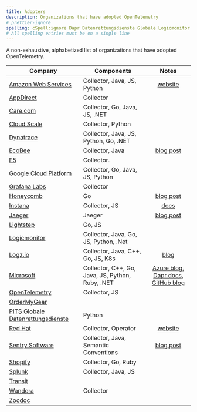 ```yaml
---
title: Adopters
description: Organizations that have adopted OpenTelemetry
# prettier-ignore
spelling: cSpell:ignore Dapr Datenrettungsdienste Globale Logicmonitor Logz Wandera Zocdoc
# All spelling entries must be on a single line
---
```


A non-exhaustive, alphabetized list of organizations that have adopted OpenTelemetry.

| Company                                           | Components                      |  Notes                                                                                                               |
| ------------------------------------------------  | ------------------------------- |  :-----------------------------------------------------------------------------------------------------------------: |
| [Amazon Web Services](https://aws.amazon.com/)    | Collector, Java, JS, Python     |  [website](https://aws.amazon.com/otel/)                                                                             |
| [AppDirect](https://www.appdirect.com/)           | Collector                       |                                                                                                                      |
| [Care.com](https://www.care.com)                  | Collector, Go, Java, JS, .NET   |                                                                                                                      |
| [Cloud Scale](https://www.cloudscaleinc.com)      | Collector, Python    |                                                                                                                                  |
| [Dynatrace](https://www.dynatrace.com/)           | Collector, Java, JS, Python, Go, .NET |                                                                                                                |
| [EcoBee](https://www.ecobee.com/)                 | Collector, Java                 |  [blog post](https://www.honeycomb.io/blog/bees-working-together-how-ecobees-engineers-adopted-honeycomb-for-visibility-into-system-optimization-and-customer-experience)           |
| [F5](https://www.f5.com/)                         | Collector.                      |                                                                                                                      |
| [Google Cloud Platform](https://cloud.google.com) | Collector, Go, Java, JS, Python |                                                                                                                      |
| [Grafana Labs](https://grafana.com/)              | Collector                       |                                                                                                                      |
| [Honeycomb](https://honeycomb.io)                 | Go                              |  [blog post](https://www.honeycomb.io/blog/interview-with-honeycomb-engineer-chris-toshok-dogfooding-opentelemetry/) |
| [Instana](https://www.instana.com)                | Collector, JS                                       |  [docs](https://www.ibm.com/docs/en/obi/current?topic=apis-opentelemetry)                   |
| [Jaeger](https://jaegertracing.io)                | Jaeger                          |  [blog post](https://medium.com/jaegertracing/jaeger-embraces-opentelemetry-collector-90a545cbc24)                   |
| [Lightstep](https://lightstep.com)                | Go, JS                          |                                                                                                                      |
| [Logicmonitor](https://www.logicmonitor.com/)     | Collector, Java, Go, JS, Python, .Net |                                                                                                                |
| [Logz.io](https://logz.io)                        | Collector, Java, C++, Go, JS, K8s         |  [blog](https://logz.io/learn/opentelemetry-guide/)                                                                                                                    |
| [Microsoft](https://www.microsoft.com/)           | Collector, C++, Go, Java, JS, Python, Ruby, .NET    | [Azure blog](https://techcommunity.microsoft.com/t5/azure-monitor/opentelemetry-azure-monitor/ba-p/2737823), [Dapr docs](https://docs.dapr.io/operations/monitoring/tracing/otel-collector/), [GitHub blog](https://github.blog/2021-05-26-why-and-how-github-is-adopting-opentelemetry/)  |
| [OpenTelemetry](https://opentelemetry.io)         | Collector, JS                   |                                                                                                                      |
| [OrderMyGear](https://www.ordermygear.com/)       |                                 |                                                                                                                      |
| [PITS Globale Datenrettungsdienste](https://www.pitsdatenrettung.de/) | Python | |
| [Red Hat](https://redhat.com/)                    | Collector, Operator             |  [website](https://docs.openshift.com/container-platform/4.12/distr_tracing/distr_tracing_arch/distr-tracing-architecture.html)                                                                             |
| [Sentry Software](https://sentrysoftware.com) | Collector, Java, Semantic Conventions | [blog post](https://www.sentrysoftware.com/blog/2022-07-19/why-sentry-software-chose-opentelemetry-for-hardware-sentry.html) |
| [Shopify](https://www.shopify.com/)               | Collector, Go, Ruby             |                                                                                                                      |
| [Splunk](https://www.splunk.com/)                 | Collector, Java, JS             |                                                                                                                      |
| [Transit](https://transitapp.com/)                |                                 |                                                                                                                      |
| [Wandera](https://www.wandera.com/)               | Collector                       |                                                                                                                      |
| [Zocdoc](https://www.zocdoc.com/)                 |                                 |                                                                                                                      |

